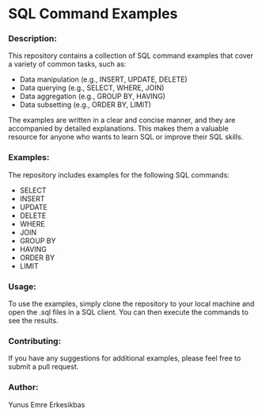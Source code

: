 # SQL Command Examples

### Description:

This repository contains a collection of SQL command examples that cover a variety of common tasks, such as:

- Data manipulation (e.g., INSERT, UPDATE, DELETE)
- Data querying (e.g., SELECT, WHERE, JOIN)
- Data aggregation (e.g., GROUP BY, HAVING)
- Data subsetting (e.g., ORDER BY, LIMIT)

The examples are written in a clear and concise manner, and they are accompanied by detailed explanations. This makes them a valuable resource for anyone who wants to learn SQL or improve their SQL skills.

### Examples:

The repository includes examples for the following SQL commands:

- SELECT
- INSERT
- UPDATE
- DELETE
- WHERE
- JOIN
- GROUP BY
- HAVING
- ORDER BY
- LIMIT

### Usage:

To use the examples, simply clone the repository to your local machine and open the .sql files in a SQL client. You can then execute the commands to see the results.

### Contributing:

If you have any suggestions for additional examples, please feel free to submit a pull request.

### Author:

Yunus Emre Erkesikbas